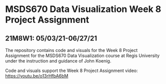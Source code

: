# MSDS670 Data Visualization Week 8 Project Assignment
## 21M8W1: 05/03/21-06/27/21 

The repository contains code and visuals for the Week 8 Project Assignment for the MSDS670 Data Visualization course at Regis University under the instruction and guidance of John Koenig.

Code and visuals support the Week 8 Project Assignment video:
https://youtu.be/o13rHfbA6bM
